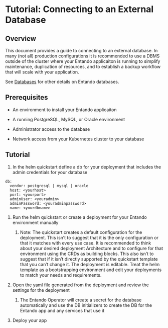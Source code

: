 # Tutorial: Connecting to an External Database

## Overview

This document provides a guide to connecting to an external database. In
many (not all) production configurations it is recommended to use a DBMS
outside of the cluster where your Entando applicaiton is running to
simplify maintenance, duplication of resources, and to establish a
backup workflow that will scale with your application.

See [Databases](../../docs/reference/databases.md) for other details on Entando databases.

## Prerequisites

-   An environment to install your Entando applicaiton

-   A running PostgreSQL, MySQL, or Oracle environment

-   Administrator access to the database

-   Network access from your Kubernetes cluster to your database

## Tutorial

1.  In the helm quickstart define a db for your deployment that includes
    the admin credentials for your database

<!-- -->

    db:
      vendor: postgresql | mysql | oracle
      host: <yourhost>
      port: <yourport>
      adminUser: <youradmin>
      adminPassword: <youradminpassword>
      name: <yourdbname>

1.  Run the helm quickstart or create a deployment for your Entando
    environment manually

    1.  Note: The quickstart creates a default configuration for the
        deployment. This isn’t to suggest that it is the only
        configuration or that it matches with every use case. It is
        recommended to think about your desired deployment Architecture
        and to configure for that environment using the CRDs as building
        blocks. This also isn’t to suggest that if it isn’t directly
        supported by the quickstart template that you can’t change it.
        The deployment is editable. Treat the helm template as a
        bootstrapping environment and edit your deployments to match
        your needs and requirements.

2.  Open the yaml file generated from the deployment and review the
    settings for the deployment

    1.  The Entando Operator will create a secret for the database
        automatically and use the DB initializers to create the DB for
        the Entando app and any services that use it

3.  Deploy your app


